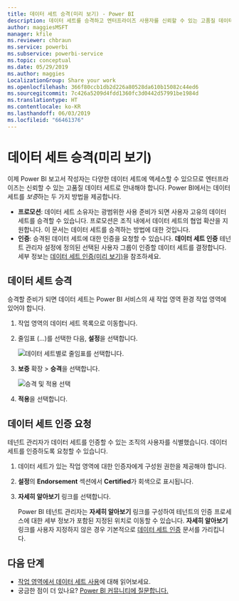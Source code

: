 ```yaml
---
title: 데이터 세트 승격(미리 보기) - Power BI
description: 데이터 세트를 승격하고 엔터프라이즈 사용자를 신뢰할 수 있는 고품질 데이터 세트로 안내하는 방법을 알아봅니다.
author: maggiesMSFT
manager: kfile
ms.reviewer: chbraun
ms.service: powerbi
ms.subservice: powerbi-service
ms.topic: conceptual
ms.date: 05/29/2019
ms.author: maggies
LocalizationGroup: Share your work
ms.openlocfilehash: 366f80ccb1db2d226a80528da610b15082c44ed6
ms.sourcegitcommit: 7c426a5209d4fdd1360fc3d0442d57991be1984d
ms.translationtype: HT
ms.contentlocale: ko-KR
ms.lasthandoff: 06/03/2019
ms.locfileid: "66461376"
---
```

# <a name="promote-your-dataset-preview"></a>데이터 세트 승격(미리 보기)

이제 Power BI 보고서 작성자는 다양한 데이터 세트에 액세스할 수 있으므로 엔터프라이즈는 신뢰할 수 있는 고품질 데이터 세트로 안내해야 합니다. Power BI에서는 데이터 세트를 *보증*하는 두 가지 방법을 제공합니다.

- **프로모션**: 데이터 세트 소유자는 광범위한 사용 준비가 되면 사용자 고유의 데이터 세트를 승격할 수 있습니다. 프로모션은 조직 내에서 데이터 세트의 협업 확산을 지원합니다. 이 문서는 데이터 세트를 승격하는 방법에 대한 것입니다.
- **인증**: 승격된 데이터 세트에 대한 인증을 요청할 수 있습니다. **데이터 세트 인증** 테넌트 관리자 설정에 정의된 선택된 사용자 그룹이 인증할 데이터 세트를 결정합니다. 세부 정보는 [데이터 세트 인증(미리 보기)](service-datasets-certify.md)을 참조하세요.

## <a name="promote-a-dataset"></a>데이터 세트 승격

승격할 준비가 되면 데이터 세트는 Power BI 서비스의 새 작업 영역 환경 작업 영역에 있어야 합니다.

1. 작업 영역의 데이터 세트 목록으로 이동합니다.
 
1. 줄임표 (...)를 선택한 다음, **설정**을 선택합니다.

    ![데이터 세트별로 줄임표를 선택합니다.](media/service-datasets-certify-promote/power-bi-dataset-settings.png)

1. **보증** 확장 > **승격**을 선택합니다.

    ![승격 및 적용 선택](media/service-datasets-certify-promote/power-bi-dataset-promoted-endorsement.png)

1. **적용**을 선택합니다.

## <a name="request-dataset-certification"></a>데이터 세트 인증 요청

테넌트 관리자가 데이터 세트를 인증할 수 있는 조직의 사용자를 식별했습니다. 데이터 세트를 인증하도록 요청할 수 있습니다.

1. 데이터 세트가 있는 작업 영역에 대한 인증자에게 구성원 권한을 제공해야 합니다.

1. **설정**의 **Endorsement** 섹션에서 **Certified**가 회색으로 표시됩니다.

1. **자세히 알아보기** 링크를 선택합니다.

    Power BI 테넌트 관리자는 **자세히 알아보기** 링크를 구성하여 테넌트의 인증 프로세스에 대한 세부 정보가 포함된 지정된 위치로 이동할 수 있습니다.   **자세히 알아보기** 링크를 사용자 지정하지 않은 경우 기본적으로 [데이터 세트 인증](service-datasets-certify.md) 문서를 가리킵니다.

## <a name="next-steps"></a>다음 단계

* [작업 영역에서 데이터 세트 사용](service-datasets-across-workspaces.md)에 대해 읽어보세요.
* 궁금한 점이 더 있나요? [Power BI 커뮤니티에 질문합니다.](http://community.powerbi.com/)
